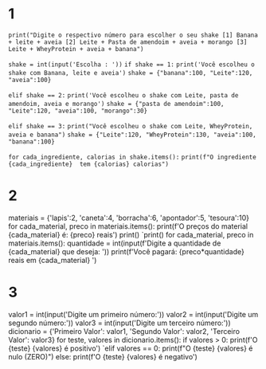 

# 1 
`print("Digite o respectivo número para escolher o seu shake [1] Banana + leite + aveia [2] Leite + Pasta de amendoim + aveia + morango [3] Leite + WheyProtein + aveia + banana")`

`shake = int(input('Escolha : '))`
`if shake == 1:`
    `print('Você escolheu o shake com Banana, leite e aveia')`
    `shake = {"banana":100, "Leite":120, "aveia":100}`

`elif shake == 2:`
    `print('Você escolheu o shake com Leite, pasta de amendoim, aveia e morango')`
    `shake = {"pasta de amendoim":100, "Leite":120, "aveia":100, "morango":30}`

`elif shake == 3:`
    `print("Você escolheu o shake com Leite, WheyProtein, aveia e banana")`
    `shake = {"Leite":120, "WheyProtein":130, "aveia":100, "banana":100}`

`for cada_ingrediente, calorias in shake.items():`
    `print(f"O ingrediente {cada_ingrediente}  tem {calorias} calorias")`

# 2 

materiais = {'lapis':2, 'caneta':4, 'borracha':6, 'apontador':5, 'tesoura':10}
for cada_material, preco in materiais.items():
    print(f'O preços do material {cada_material} é: {preco} reais')
print()
`print()
for cada_material, preco in materiais.items():
    quantidade = int(input(f'Digite a quantidade de {cada_material} que deseja: '))
    print(f'Você pagará: {preco*quantidade} reais em {cada_material} ')

# 3 

valor1 = int(input('Digite um primeiro número:'))
valor2 = int(input('Digite um segundo número:'))
valor3 = int(input('Digite um terceiro número:'))
dicionario = {'Primeiro Valor': valor1, 'Segundo Valor': valor2, 'Terceiro Valor': valor3}
for teste, valores in dicionario.items():
    if valores > 0:
        print(f'O {teste} {valores} é positivo')
    `elif valores == 0:
        print(f"O {teste} {valores} é nulo (ZERO)")
     else:
        print(f'O {teste} {valores} é negativo')

